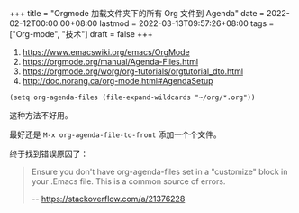 +++
title = "Orgmode 加载文件夹下的所有 Org 文件到 Agenda"
date = 2022-02-12T00:00:00+08:00
lastmod = 2022-03-13T09:57:26+08:00
tags = ["Org-mode", "技术"]
draft = false
+++

1.  <https://www.emacswiki.org/emacs/OrgMode>
2.  <https://orgmode.org/manual/Agenda-Files.html>
3.  <https://orgmode.org/worg/org-tutorials/orgtutorial_dto.html>
4.  <http://doc.norang.ca/org-mode.html#AgendaSetup>

<!--listend-->

```elisp
(setq org-agenda-files (file-expand-wildcards "~/org/*.org"))
```

这种方法不好用。

最好还是 `M-x org-agenda-file-to-front` 添加一个个文件。

终于找到错误原因了：

> Ensure you don't have org-agenda-files set in a "customize" block in your .Emacs file. This is a common source of errors.
>
> -- <https://stackoverflow.com/a/21376228>